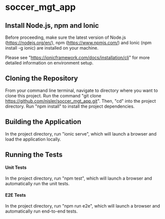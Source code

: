 # soccer_mgt_app

## Install Node.js, npm and Ionic
Before proceeding, make sure the latest version of Node.js (https://nodejs.org/en/), npm (https://www.npmjs.com/) and Ionic (npm install -g ionic) are installed on your machine.

Please see "https://ionicframework.com/docs/installation/cli" for more detailed information on environment setup.

## Cloning the Repository
From your command line terminal, navigate to directory where you want to clone this project. Run the command "git clone https://github.com/nisler/soccer_mgt_app.git". Then, "cd" into the project directory. Run "npm install" to install the project dependencies.

## Building the Application
In the project directory, run "ionic serve", which will launch a browser and load the application locally.

## Running the Tests
#### Unit Tests
In the project directory, run "npm test", which will launch a browser and automatically run the unit tests.

#### E2E Tests
In the project directory, run "npm run e2e", which will launch a browser and automatically run end-to-end tests.
